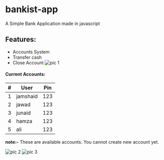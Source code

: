 # bankist-app
A Simple Bank Application made in javascript

##  **Features:**
-  Accounts System
- Transfer cash
- Close Account
![pic 1](https://user-images.githubusercontent.com/75721211/133221991-c1c7c9d4-4ce4-4238-9d1c-44ff7edb1187.PNG)
#### **Current Accounts:**
|  # |  User | Pin  |
| ------------ | ------------ | ------------ |
|  1 | jamshaid  |  123 |
|  2 | jawad  |  123 |
|  3 | junaid  |  123 |
| 4  | hamza  |  123 |
| 5  |ali   |  123 |

**note:-** These are available accounts. You cannot create new account yet.

![pic 2](https://user-images.githubusercontent.com/75721211/133222117-0b1e0abc-e444-4292-a6b1-49fcdcb79fd9.PNG)
![pic 3](https://user-images.githubusercontent.com/75721211/133222109-4d4f6295-e16a-4420-96f9-4353e2af8c8a.PNG)

